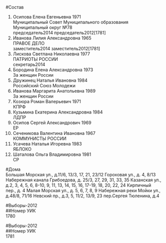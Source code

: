 #Состав  
1. Осипова Елена Евгеньевна 1971  
    Муниципальный Совет Муниципального образования Муниципальный округ №78  
    председатель2014 председатель2012[1781]  
2. Иванова Лилия Александровна 1965  
    ПРАВОЕ ДЕЛО  
    заместитель2014 заместитель2012[1781]  
3. Лискова Светлана Николаевна 1977  
    ПАТРИОТЫ РОССИИ  
    секретарь2014  
4. Бородина Елена Александровна 1973  
    За женщин России  
5. Дружинец Наталья Ивановна 1984  
    Российский Союз Молодежи  
6. Иванова Маргарита Анатольевна 1989  
    За женщин России  
7. Козюра Роман Валерьевич 1971  
    КПРФ  
8. Кузьмина Екатерина Александровна 1984  
    ЛДПР  
9. Осипов Сергей Александрович 1969  
    ЕР  
10. Сеченикова Валентина Ивановна 1967  
    КОММУНИСТЫ РОССИИ  
11. Усачева Наталья Игоревна 1983  
    ЯБЛОКО  
12. Шаталова Ольга Владимировна 1981  
    СР  
  
#Дома  
Большая Морская ул., д.11/6, 13/3, 17, 21, 23/12 Гороховая ул., д. 4, 8/13 Набережная канала Грибоедова, д. 25/3, 27, 29, 31, 33, 35 Казанская ул., д.2, 3, 4, 5, 6, 8-10, 9, 11, 13, 14, 15, 16, 17-19, 18, 20, 22, 24 Кирпичный пер., д. 4 Малая Морская ул., д. 5, 6, 7, 8, 9 Набережная реки Мойки ул., д.48/8, 71/16 Невский пр., д.3, 5, 11/2, 13/9, 23 пер.Сергея Тюленина, д.4  
  
#Выборы-2012  
##Номер УИК  
1780  
  
#Выборы-2012  
##Номер УИК  
1781  
